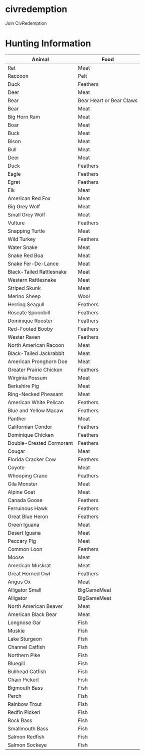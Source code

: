 # civredemption
Join CivRedemption

# Hunting Information
| Animal  | Food |
| ------------- | ------------- |
| Rat  | Meat  |
| Raccoon | Pelt  |
| Duck | Feathers |
| Deer | Meat |
| Bear | Bear Heart or Bear Claws |
| Bear | Meat |
| Big Horn Ram | Meat |
| Boar | Meat |
| Buck | Meat |
| Bison | Meat |
| Bull | Meat |
| Deer | Meat |
| Duck | Feathers |
| Eagle | Feathers |
| Egret | Feathers |
| Elk | Meat |
| American Red Fox | Meat |
| Big Grey Wolf | Meat |
| Small Grey Wolf | Meat |
| Vulture | Feathers |
| Snapping Turtle | Meat |
| Wild Turkey | Feathers |
| Water Snake | Meat |
| Snake Red Boa | Meat |
| Snake Fer-De-Lance | Meat |
| Black-Tailed Rattlesnake | Meat |
| Western Rattlesnake | Meat |
| Striped Skunk | Meat |
| Merino Sheep | Wool |
| Herring Seagull | Feathers |
| Roseate Spoonbill | Feathers |
| Dominique Rooster | Feathers |
| Red-Footed Booby | Feathers |
| Wester Raven | Feathers |
| North American Racoon | Meat |
| Black-Tailed Jackrabbit | Meat |
| American Pronghorn Doe | Meat |
| Greater Prairie Chicken | Feathers |
| Wirginia Possum | Meat |
| Berkshire Pig | Meat |
| Ring-Necked Pheasant | Meat |
| American White Pelican | Feathers |
| Blue and Yellow Macaw | Feathers |
| Panther | Meat |
| Californian Condor | Feathers |
| Dominique Chicken | Feathers |
| Double-Crested Cormorant | Feathers |
| Cougar | Meat |
| Florida Cracker Cow | Feathers |
| Coyote | Meat |
| Whooping Crane | Feathers |
| Gila Monster | Meat |
| Alpine Goat | Meat |
| Canada Goose | Feathers |
| Ferruinous Hawk | Feathers |
| Great Blue Heron | Feathers |
| Green Iguana | Meat |
| Desert Iguana | Meat |
| Peccary Pig | Meat |
| Common Loon | Feathers |
| Moose | Meat |
| American Muskrat | Meat |
| Great Horned Owl | Feathers |
| Angus Ox | Meat |
| Alligator Small | BigGameMeat |
| Alligator | BigGameMeat |
| North American Beaver | Meat |
| American Black Bear | Meat |
| Longnose Gar | Fish |
| Muskie | Fish |
| Lake Sturgeon | Fish |
| Channel Catfish | Fish |
| Northern Pike | Fish |
| Bluegill | Fish |
| Bullhead Catfish | Fish |
| Chain Pickerl | Fish |
| Bigmouth Bass | Fish |
| Perch | Fish |
| Rainbow Trout | Fish |
| Redfin Pickerl | Fish |
| Rock Bass | Fish |
| Smallmouth Bass | Fish |
| Salmon Redfish | Fish |
| Salmon Sockeye | Fish |
